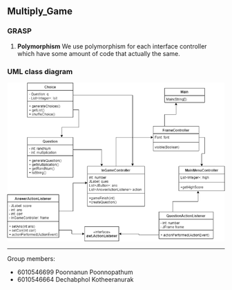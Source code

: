 ## Multiply_Game

### GRASP

1. __Polymorphism__
    We use polymorphism for each interface controller which have some amount of code that actually the same.

### UML class diagram

![UML](https://github.com/poonnanun/Multiply_Game/blob/master/src/Assets/UML.png)

- - - - -

Group members:
* 6010546699 Poonnanun Poonnopathum
* 6010546664 Dechabphol Kotheeranurak
